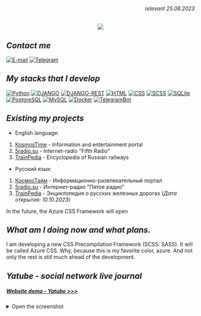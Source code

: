 <h6 align="right">relevant 25.08.2023</h6>
<p align="center">
  <a href="https://git.io/typing-svg">
    <img src="https://readme-typing-svg.herokuapp.com?font=PTSans&duration=2500&pause=2500&center=true&vCenter=true&multiline=true&width=700&height=100&lines=%E2%9C%8C+Welcome!+This+is+my+page+where+you+can+see+my+various+designs;%F0%9F%93%99+My+nickname+is+VegarusNik.+My+name+is+Nikolay;%F0%9F%92%BC+I+run+my+nonprofit+company+GroupMediaVegarus">
  </a>
</p>

## _Contact me_

[![E-mail](https://img.shields.io/badge/E--mail-005FF9?style=for-the-badge&logo=maildotru&logoColor=FFFFFF)](mailto://mv-nikolay@vegarus.su) [![Telegram](https://img.shields.io/badge/telegram-26A5E4?style=for-the-badge&logo=telegram&logoColor=FFFFFF)](https://t.me/vegarus2013)

## _My stacks that I develop_

[![Python](https://img.shields.io/badge/python-3670A0?style=for-the-badge&logo=python&logoColor=FFFFFF)](https://www.python.org) [![DJANGO](https://img.shields.io/badge/django-092E20?style=for-the-badge&logo=django&logoColor=FFFFFF)](https://www.djangoproject.com) [![DJANGO-REST](https://img.shields.io/badge/django-rest-AA0000?style=for-the-badge&logo=django&logoColor=FFFFFF)](https://www.django-rest-framework.org) [![HTML](https://img.shields.io/badge/html5-E34F26?style=for-the-badge&logo=html5&logoColor=FFFFFF)](https://developer.mozilla.org/ru/docs/Learn/Getting_started_with_the_web/HTML_basics) [![CSS](https://img.shields.io/badge/css3-1572B6?style=for-the-badge&logo=css3&logoColor=FFFFFF)](https://developer.mozilla.org/ru/docs/Learn/Getting_started_with_the_web/CSS_basics) [![SCSS](https://img.shields.io/badge/scss-CC6699?style=for-the-badge&logo=sass&logoColor=FFFFFF)](https://sass-lang.com) [![SQLite](https://img.shields.io/badge/SQLite-003B57?style=for-the-badge&logo=sqlite&logoColor=FFFFFF)](https://www.sqlite.com/) [![PostgreSQL](https://img.shields.io/badge/PostgreSQL-4169E1?style=for-the-badge&logo=postgresql&logoColor=FFFFFF)](https://www.postgresql.org) [![MySQL](https://img.shields.io/badge/MySQL-4479A1?style=for-the-badge&logo=mysql&logoColor=FFFFFF)](https://www.mysql.com) [![Docker](https://img.shields.io/badge/docker-2496ED?style=for-the-badge&logo=docker&logoColor=FFFFFF)](https://www.docker.com) [![TelegramBot](https://img.shields.io/badge/Telegram_BOT-Aiogram-2496ED?style=for-the-badge&logo=telegram&logoColor=FFFFFF)](https://pypi.org/project/aiogram/)

## _Existing my projects_

- English language:
1. [KosmosTime](https://kosmostime.su) - Information and entertainment portal
2. [5radio.su](https://5radio.su) - Internet-radio "Fifth Radio"
3. [TrainPedia](https://trainpedia.su) - Encyclopedia of Russian railways

- Русский язык:
1. [КосмосТайм](https://kosmostime.su) - Информационно-развлекательный портал
2. [5radio.su](https://5radio.su) - Интернет-радио "Пятое радио"
3. [TrainPedia](https://trainpedia.su) - Энциклопедия о русских железных дорогах (_Дата открытия: 10.10.2023_)

In the future, the Azure CSS Framework will open

## _What am I doing now and what plans._
I am developing a new CSS Precompilation Framework (SCSS: SASS). It will be called Azure CSS. Why, because this is my favorite color, azure. And not only the rest is still much ahead of the development.


## _Yatube - social network live journal_
##### [Website demo - Yatube >>>](http://yatube.vegarus.su)

<details>
  <summary>Open the screenshot</summary>
1
</details>
